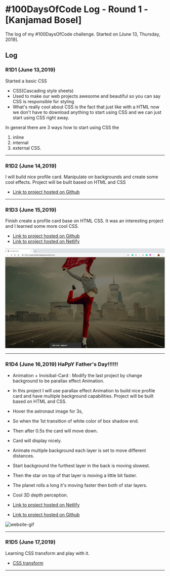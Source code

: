# #100DaysOfCode Log - Round 1 - [Kanjamad Bosel]

The log of my #100DaysOfCode challenge. Started on [June 13, Thursday, 2019].

## Log

### R1D1 (June 13,2019)
Started a basic CSS
* CSS(Cascading style sheets)
* Used to make our web projects awesome and beautiful so you can say CSS is responsible for styling
* What's really cool about CSS is the fact that just like with a HTML now we don't have to download anything to start using CSS and we can just start using CSS right away.

In general there are 3 ways how to start using CSS the 
1. inline 
2. internal  
3. external CSS.

---

### R1D2 (June 14,2019)
I will build nice profile card. Manipulate on backgrounds and create some cool effects. Project will be built based on HTML and CSS
* [Link to project hosted on Github](https://github.com/kanjamad/Invisible-Card)

---

### R1D3 (June 15,2019)
Finish create a profile card base on HTML CSS. It was an interesting project and I learned some more cool CSS.
* [Link to project hosted on Github](https://github.com/kanjamad/Invisible-Card)
* [Link to project hosted on Netlify](https://card-profile-kanjamad.netlify.com/)

![website-gif](image-r1-log/card.gif "website-gif")

---

### R1D4 (June 16,2019) HaPpY Father's Day!!!!!!
* Animation + Invisibal-Card : Modify the last project by change background to be parallax effect Animation. 
* In this project I will use parallax effect Animation to build nice profile card and have multiple background capabilities. Project will be built based on HTML and CSS.
* Hover the astronaut image for 3s, 
* So when the 1st transition of white color of box shadow end. 
* Then after 0.5s the card will move down. 
* Card will display nicely. 
* Animate multiple background each layer is set to move different distances.
* Start background the furthest layer in the back is moving slowest.
* Then the star on top of that layer is moving a little bit faster.
* The planet rolls a long it's moving faster then both of star layers.
* Cool 3D depth perception.

* [Link to project hosted on Netlify](https://css-animate-card-profile.netlify.com/)
* [Link to project hosted on Github](https://github.com/kanjamad/Parallax-effect-Animation)

![website-gif](image-r1-log/animate.gif "website-gif")

---
### R1D5 (June 17,2019)
Learning CSS transform and play with it.
* <a href="https://codepen.io/team/css-tricks/pen/ebb6b5a5cec86aa04168f03e26c7501c" target="_blank">CSS transform</a>

___